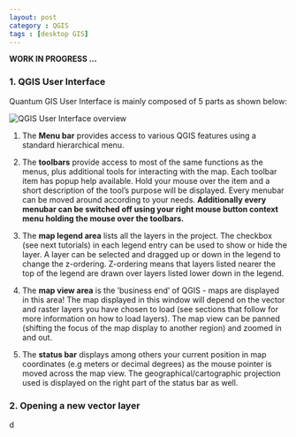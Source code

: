 ```yaml
---
layout: post
category : QGIS
tags : [desktop GIS]
---
```


**WORK IN PROGRESS ...**

### 1. QGIS User Interface
Quantum GIS User Interface is mainly composed of 5 parts as shown below:

![QGIS User Interface overview](http://dl.dropbox.com/u/108352435/course_images/QGIS/qgis_overview.gif)


1. The **Menu bar** provides access to various QGIS features using a standard hierarchical menu.

2. The **toolbars** provide access to most of the same functions as the menus, plus additional tools for interacting with the map. Each toolbar item has popup help available. Hold your mouse over the item and a short description of the tool’s purpose will be displayed. Every menubar can be moved around according to your needs. **Additionally every menubar can be switched off using your right mouse button context menu holding the mouse over the toolbars.** 

3. The **map legend area** lists all the layers in the project. The checkbox (see next tutorials) in each legend entry can be used to show or hide the layer. A layer can be selected and dragged up or down in the legend to change the z-ordering. Z-ordering means that layers listed nearer the top of the legend are drawn over layers listed lower down in the legend. 

4. The **map view area** is the ’business end’ of QGIS - maps are displayed in this area! The map displayed in this window will depend on the vector and raster layers you have chosen to load (see sections that follow for more information on how to load layers). The map view can be panned (shifting the focus of the map display to another region) and zoomed in and out. 
 
5. The **status bar** displays among others your current position in map coordinates (e.g meters or decimal degrees) as the mouse pointer is moved across the map view. The geographical/cartographic projection used is displayed on the right part of the status bar as well.


### 2. Opening a new vector layer
 d
